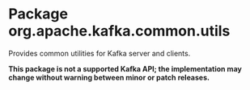 # Package org.apache.kafka.common.utils

Provides common utilities for Kafka server and clients.

**This package is not a supported Kafka API; the implementation may change without warning between minor or patch
releases.**

